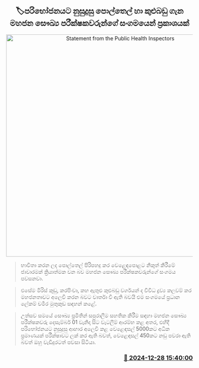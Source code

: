 <p align='center'><b><h2 align='center' title='Statement from the Public Health Inspectors' Association regarding coconut oil and spices that are unfit for consumption'>🏷පරිභෝජනයට නුසුදුසු පොල්තෙල් හා කුළුබඩු ගැන මහජන සෞඛ්‍ය පරීක්ෂකවරුන්ගේ සංගමයෙන් ප්‍රකාශයක්</h2></b></p>
<p align='center'><img src='https://helakuru.sgp1.cdn.digitaloceanspaces.com/esana/images/lib/phi-raid-health.jpg' width='600' alt='Statement from the Public Health Inspectors' Association regarding coconut oil and spices that are unfit for consumption'></p>

> භාවිතා කරන ලද පොල්තෙල් පිරිපහදු කර වෙළෙඳපොළට නිකුත් කිරීමේ ජාවාරමක් ක්‍රියාත්මක වන බව මහජන සෞඛ්‍ය පරීක්ෂකවරුන්ගේ සංගමය පවසනවා.

> එසේම මිරිස් කුඩු, කරපිංචා, කහ ඇතුළු කුළුබඩු වර්ගයන් ද විවිධ ද්‍රව්‍ය කලවම් කර මහජනතාවට අලෙවි කරන බවට වාර්තා වී ඇති බවයි එම සංගමයේ ප්‍රධාන ලේකම් චමීර මුතුකුඩ සඳහන් කළේ.

> උත්සව සමයේ සෞඛ්‍ය ප්‍රමිතින් සපුරාලීම සහතික කිරීම සඳහා මහජන සෞඛ්‍ය පරීක්ෂකවරු දෙසැම්බර් 01 වැනිදා සිට වැටලීම් ආරම්භ කළ අතර, එහිදී පරිභෝජනයට නුසුදුසු ආහාර අලෙවි කළ වෙළෙඳසල් 5000කට අධික ප්‍රමාණයක් පරීක්ෂාවට ලක් කර ඇති බවත්, වෙළෙඳසල් 450කට නඩු පවරා ඇති බවත් ඔහු වැඩිදුරටත් පවසා සිටියා.



<h3 align='right'><a href='https://www.helakuru.lk/esana/p/106161/'>📅 2024-12-28 15:40:00</a></h3>
